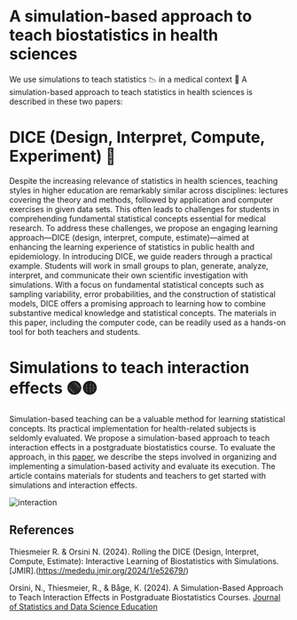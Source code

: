 # A simulation-based approach to teach biostatistics in health sciences
We use simulations to teach statistics :chart_with_downwards_trend: in a medical context :hospital: 
A simulation-based approach to teach statistics in health sciences is described in these two papers:

# DICE (Design, Interpret, Compute, Experiment) :game_die:
Despite the increasing relevance of statistics in health sciences, teaching styles in higher education are remarkably similar across disciplines: lectures covering the theory and methods, followed by application and computer exercises in given data sets. This often leads to challenges for students in comprehending fundamental statistical concepts essential for medical research. To address these challenges, we propose an engaging learning approach—DICE (design, interpret, compute, estimate)—aimed at enhancing the learning experience of statistics in public health and epidemiology. In introducing DICE, we guide readers through a practical example. Students will work in small groups to plan, generate, analyze, interpret, and communicate their own scientific investigation with simulations. With a focus on fundamental statistical concepts such as sampling variability, error probabilities, and the construction of statistical models, DICE offers a promising approach to learning how to combine substantive medical knowledge and statistical concepts. The materials in this paper, including the computer code, can be readily used as a hands-on tool for both teachers and students.

# Simulations to teach interaction effects :green_circle::yellow_circle:
Simulation-based teaching can be a valuable method for learning statistical concepts. Its practical implementation for health-related subjects is seldomly evaluated. We propose a simulation-based approach to teach interaction effects in a postgraduate biostatistics course. To evaluate the approach, in this [paper](https://doi.org/10.1080/26939169.2024.2394536), we describe the steps involved in organizing and implementing a simulation-based activity and evaluate its execution. The article contains materials for students and teachers to get started with simulations and interaction effects. 

![interaction](https://github.com/user-attachments/assets/e2a1910b-040b-414f-ad8c-8c7ea093a207)


## References
Thiesmeier R. & Orsini N. (2024). Rolling the DICE (Design, Interpret, Compute, Estimate): Interactive Learning of Biostatistics with Simulations.[JMIR].(https://mededu.jmir.org/2024/1/e52679/)

Orsini, N., Thiesmeier, R., & Båge, K. (2024). A Simulation-Based Approach to Teach Interaction Effects in Postgraduate Biostatistics Courses. [Journal of Statistics and Data Science Education](https://doi.org/10.1080/26939169.2024.2394536)

